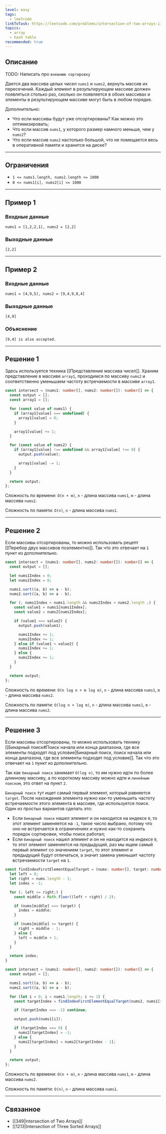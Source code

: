 ```yaml
---
level: easy
tags:
  - leetcode
linkToTask: https://leetcode.com/problems/intersection-of-two-arrays-ii/description/
topics:
  - array
  - hash table
recommended: true
---
```

## Описание

TODO: Написать про `внешнюю сортировку`

Дается два массива целых чисел `nums1` и `nums2`, вернуть массив их пересечений. Каждый элемент в результирующем массиве должен появляться столько раз, cколько он появляется в обоих массивах и элементы в результирующем массиве могут быть в любом порядке.

Дополнительно:

- Что если массивы будут уже отсортированы? Как можно это оптимизировать;
- Что если массив `nums1`, у которого размер намного меньше, чем у `nums2`?
- Что если массив `nums2` настолько большой, что не помещается весь в оперативной памяти и хранится на диске?

---
## Ограничения

- `1 <= nums1.length, nums2.length <= 1000`
- `0 <= nums1[i], nums2[i] <= 1000`

---
## Пример 1

### Входные данные

```
nums1 = [1,2,2,1], nums2 = [2,2]
```
### Выходные данные

```
[2,2]
```

---
## Пример 2

### Входные данные

```
nums1 = [4,9,5], nums2 = [9,4,9,8,4]
```
### Выходные данные

```
[4,9]
```
### Объяснение

```
[9,4] is also accepted.
```

---
## Решение 1

Здесь используется техника [[Представление массива чисел]]. Храним представление в массиве `array1`, проходимся по массиву `nums2` и соответственно уменьшаем частоту встречаемости в массиве `array1`.

```typescript
const intersect = (nums1: number[], nums2: number[]): number[] => {
  const output = [];
  const array1 = [];

  for (const value of nums1) {
    if (array1[value] === undefined) {
      array1[value] = 0;
    }

    array1[value] += 1;
  }

  for (const value of nums2) {
    if (array1[value] !== undefined && array1[value] !== 0) {
      output.push(value);

      array1[value] -= 1;
    }
  }

  return output;
};
```

Сложность по времени: `O(n + m)`, `n` -  длина массива `nums1`, `m` - длина массива `nums2`.

Сложность по памяти: `O(n)`, `n` - длина массива `nums1`.

---
## Решение 2

Если массивы отсортированы, то можно использовать рецепт [[Перебор двух массивов поэлементно]]. Так что это отвечает на `1` пункт из дополнительно.

```typescript
const intersect = (nums1: number[], nums2: number[]): number[] => {
  const output = [];

  let nums1Index = 0;
  let nums2Index = 0;

  nums1.sort((a, b) => a - b);
  nums2.sort((a, b) => a - b);

  for (; nums1Index < nums1.length && nums2Index < nums2.length ;) {
    const value1 = nums1[nums1Index];
    const value2 = nums2[nums2Index];

    if (value1 === value2) {
      output.push(value1);

      nums1Index += 1;
      nums2Index += 1;
    } else if (value1 < value2) {
      nums1Index += 1;
    } else {
      nums2Index += 1;
    }
  }

  return output;
};
```

Сложность по времени: `O(n log n + m log m)`, `n` -  длина массива `nums1`, `m` - длина массива `nums2`.

Сложность по памяти: `O(log n + log m)`, `n` -  длина массива `nums1`, `m` - длина массива `nums2`.

---
## Решение 3

Если массивы отсортированы, то можно использовать технику [[Бинарный поиск#Поиск начала или конца диапазона, где все элементы подходят под условие|Бинарный поиск, поиск начала или конца диапазона, где все элементы подходят под условие]]. Так что это отвечает на `1` пункт из дополнительно. 

Так как `бинарный поиск` занимает `O(log n)`, то им нужно идти по более длинному массиву, а по короткому массиву можно идти и `линейным поиском`, это ответ на пункт `2`.

`Бинарный поиск` тут ищет самый первый элемент, который равняется `target`. После нахождения элемента нужно как-то уменьшить частоту встречаемости этого элемента в массиве, где используется поиск. Один из простых вариантов сделать это:

- Если `бинарный поиск` нашел элемент и он находится на индексе `0`, то этот элемент заменяется на `-1`, такое число выбрано, потому что оно не встречается в ограничениях и нужно как-то сохранить порядок сортировки, чтобы поиск работал;
- Если `бинарный поиск` нашел элемент и он не находится на индексе `0`, то этот элемент заменяется на предыдущий, раз мы ищем самый первый элемент со значением `target`, то этот элемент и предыдущий будут отличаться, а значит замена уменьшит частоту встречаемости `target` на `1`.

```typescript
const findIndexFirstElementEqualTarget = (nums: number[], target: number) => {
  let left = 0;
  let right = nums.length - 1;
  let index = -1;

  for (; left <= right;) {
    const middle = Math.floor((left + right) / 2);

    if (nums[middle] === target) {
      index = middle;
    }

    if (nums[middle] >= target) {
      right = middle - 1;
    } else {
      left = middle + 1;
    }
  }

  return index;
}

const intersect = (nums1: number[], nums2: number[]): number[] => {
  const output = [];

  nums1.sort((a, b) => a - b);
  nums2.sort((a, b) => a - b);

  for (let i = 0; i < nums1.length; i += 1) {
    const targetIndex = findIndexFirstElementEqualTarget(nums2, nums1[i]);

    if (targetIndex === -1) continue;

    output.push(nums1[i]);

    if (targetIndex === 0) {
      nums2[targetIndex] = -1;
    } else {
      nums2[targetIndex] = nums2[targetIndex - 1];
    }
  }

  return output;
};
```

Сложность по времени: `O(n + m)`, `n` -  длина массива `nums1`, `m` - длина массива `nums2`.

Сложность по памяти: `O(n)`, `n` - длина массива `nums1`.

---
## Связанное

- [[349|Intersection of Two Arrays]]
- [[1213|Intersection of Three Sorted Arrays]]